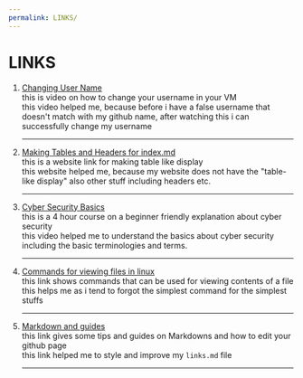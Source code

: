 ```yaml
---
permalink: LINKS/
---
```


# LINKS

1. [Changing User Name](https://www.youtube.com/watch?v=ee2yz41L_3w)<br>
   this is video on how to change your username in your VM<br>
   this video helped me, because before i have a false username that doesn't match with my github name, after watching this i can successfully change my username
   <hr>
3. [Making Tables and Headers for index.md](https://github.com/adam-p/markdown-here/wiki/Markdown-Cheatsheet)<br>
   this is a website link for making table like display<br>
   this website helped me, because my website does not have the "table-like display" also other stuff including headers etc.
   <hr>
5. [Cyber Security Basics](https://youtu.be/U_P23SqJaDc)<br>
   this is a 4 hour course on a beginner friendly explanation about cyber security<br>
   this video helped me to understand the basics about cyber security including the basic terminologies and terms.
   <hr>
7. [Commands for viewing files in linux](https://linuxhandbook.com/view-file-linux/)<br>
   this link shows commands that can be used for viewing contents of a file<br>
   this helps me as i tend to forgot the simplest command for the simplest stuffs
   <hr>
9. [Markdown and guides](https://github.com/adam-p/markdown-here/wiki/Markdown-Cheatsheet)<br>
   this link gives some tips and guides on Markdowns and how to edit your github page<br>
   this link helped me to style and improve my `links.md` file
   <hr>
